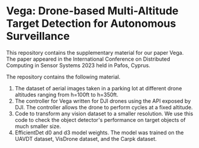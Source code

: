 # Vega: Drone-based Multi-Altitude Target Detection for Autonomous Surveillance

This repository contains the supplementary material for our paper Vega. The paper appeared in the International Conference on Distributed Computing in Sensor Systems 2023 held in Pafos, Cyprus.

The repository contains the following material.

1. The dataset of aerial images taken in a parking lot at different drone altitudes ranging from h=100ft to h=350ft. 
2. The controller for Vega written for DJI drones using the API exposed by DJI. The controller allows the drone to perform cycles at a fixed altitude. 
3. Code to transform any vision dataset to a smaller resolution. We use this code to check the object detector's performance on target objects of much smaller size. 
4. EfficientDet d0 and d3 model weights. The model was trained on the UAVDT dataset, VisDrone dataset, and the Carpk dataset.

 
